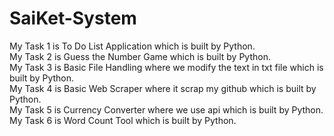 # SaiKet-System
My Task 1 is To Do List Application which is built by Python.
<br>
My Task 2 is Guess the Number Game which is built by Python.
<br>
My Task 3 is Basic File Handling where we modify the text in txt file which is built by Python. 
<br>
My Task 4 is Basic Web Scraper where it scrap my github which is built by Python.
<br>
My Task 5 is Currency Converter where we use api which is built by Python.
<br>
My Task 6 is Word Count Tool which is built by Python.
